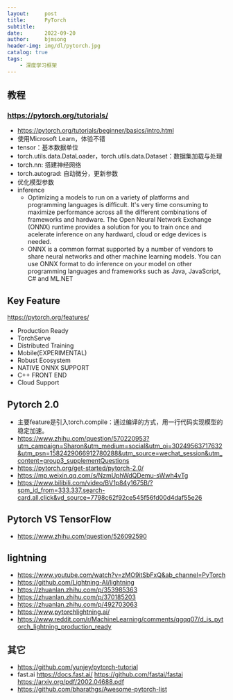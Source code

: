 ```yaml
---
layout:     post
title:      PyTorch
subtitle:   
date:       2022-09-20
author:     bjmsong
header-img: img/dl/pytorch.jpg
catalog: true
tags:
    - 深度学习框架
---
```

## 教程
### https://pytorch.org/tutorials/
- https://pytorch.org/tutorials/beginner/basics/intro.html
- 使用Microsoft Learn，体验不错
- tensor：基本数据单位
- torch.utils.data.DataLoader，torch.utils.data.Dataset：数据集加载与处理
- torch.nn: 搭建神经网络
- torch.autograd: 自动微分，更新参数
- 优化模型参数
- inference
    - Optimizing a models to run on a variety of platforms and programming languages is difficult. It's very time consuming to maximize performance across all the different combinations of frameworks and hardware. The Open Neural Network Exchange (ONNX) runtime provides a solution for you to train once and acelerate inference on any hardward, cloud or edge devices is needed.
    - ONNX is a common format supported by a number of vendors to share neural networks and other machine learning models. You can use ONNX format to do inference on your model on other programming languages and frameworks such as Java, JavaScript, C# and ML.NET


## Key Feature
https://pytorch.org/features/
- Production Ready
- TorchServe 
- Distributed Training
- Mobile(EXPERIMENTAL)
- Robust Ecosystem
- NATIVE ONNX SUPPORT
- C++ FRONT END
- Cloud Support

## Pytorch 2.0
- 主要feature是引入torch.compile：通过编译的方式，用一行代码实现模型的稳定加速。
- https://www.zhihu.com/question/570220953?utm_campaign=Sharon&utm_medium=social&utm_oi=30249563717632&utm_psn=1582429066912780288&utm_source=wechat_session&utm_content=group3_supplementQuestions
- https://pytorch.org/get-started/pytorch-2.0/
- https://mp.weixin.qq.com/s/NzmUphWdQDemu-sWwh4vTg
- https://www.bilibili.com/video/BV1p84y1675B/?spm_id_from=333.337.search-card.all.click&vd_source=7798c62f92ce545f56fd00d4daf55e26

## Pytorch VS TensorFlow
- https://www.zhihu.com/question/526092590

## lightning
- https://www.youtube.com/watch?v=zMO9itSbFxQ&ab_channel=PyTorch
- https://github.com/Lightning-AI/lightning
- https://zhuanlan.zhihu.com/p/353985363
- https://zhuanlan.zhihu.com/p/370185203
- https://zhuanlan.zhihu.com/p/492703063
- https://www.pytorchlightning.ai/
- https://www.reddit.com/r/MachineLearning/comments/qgqq07/d_is_pytorch_lightning_production_ready

## 其它
- https://github.com/yunjey/pytorch-tutorial
- fast.ai
https://docs.fast.ai/
https://github.com/fastai/fastai
https://arxiv.org/pdf/2002.04688.pdf
- https://github.com/bharathgs/Awesome-pytorch-list